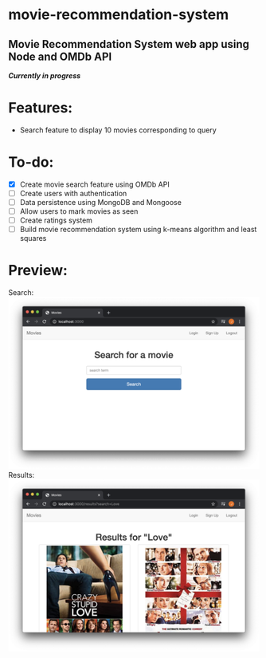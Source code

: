 # movie-recommendation-system
Movie Recommendation System web app using Node and OMDb API
--- 
***Currently in progress***

# Features:
- Search feature to display 10 movies corresponding to query    

# To-do:
- [x] Create movie search feature using OMDb API
- [ ] Create users with authentication
- [ ] Data persistence using MongoDB and Mongoose
- [ ] Allow users to mark movies as seen
- [ ] Create ratings system
- [ ] Build movie recommendation system using k-means algorithm and least squares

# Preview:
Search: 
![Search](./preview/search.png)
Results:    
![Results](./preview/results.png)
